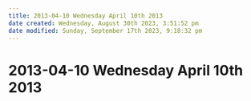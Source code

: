 ```yaml
---
title: 2013-04-10 Wednesday April 10th 2013
date created: Wednesday, August 30th 2023, 3:51:52 pm
date modified: Sunday, September 17th 2023, 9:18:32 pm
---
```


# 2013-04-10 Wednesday April 10th 2013
